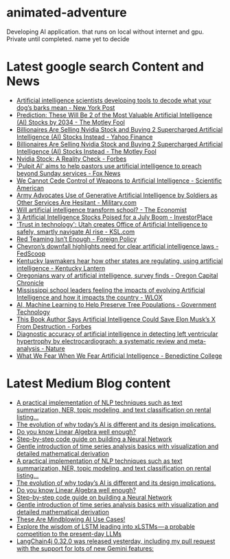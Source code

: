 # animated-adventure
Developing AI application. that runs on local without internet and gpu. Private until completed. name yet to decide

# Latest google search Content and News

<!-- GOOGLE-NEWS-CONTENT:START -->

- [Artificial intelligence scientists developing tools to decode what your dog’s barks mean - New York Post](https://news.google.com/rss/articles/CBMie2h0dHBzOi8vbnlwb3N0LmNvbS8yMDI0LzA3LzA5L3RlY2gvYXJ0aWZpY2lhbC1pbnRlbGxpZ2VuY2Utc2NpZW50aXN0cy1kZXZlbG9waW5nLXRvb2xzLXRvLWRlY29kZS13aGF0LXlvdXItZG9ncy1iYXJrcy1tZWFuL9IBAA?oc=5)
- [Prediction: These Will Be 2 of the Most Valuable Artificial Intelligence (AI) Stocks by 2034 - The Motley Fool](https://news.google.com/rss/articles/CBMiXGh0dHBzOi8vd3d3LmZvb2wuY29tL2ludmVzdGluZy8yMDI0LzA3LzA5L3ByZWRpY3Rpb24td2lsbC1iZS0yLW1vc3QtdmFsdWFibGUtYWktc3RvY2tzLTIwMzQv0gEA?oc=5)
- [Billionaires Are Selling Nvidia Stock and Buying 2 Supercharged Artificial Intelligence (AI) Stocks Instead - Yahoo Finance](https://news.google.com/rss/articles/CBMiVmh0dHBzOi8vZmluYW5jZS55YWhvby5jb20vbmV3cy9iaWxsaW9uYWlyZXMtc2VsbGluZy1udmlkaWEtc3RvY2stYnV5aW5nLTA5MTIwMDUyNS5odG1s0gEA?oc=5)
- [Billionaires Are Selling Nvidia Stock and Buying 2 Supercharged Artificial Intelligence (AI) Stocks Instead - The Motley Fool](https://news.google.com/rss/articles/CBMiXWh0dHBzOi8vd3d3LmZvb2wuY29tL2ludmVzdGluZy8yMDI0LzA3LzA4L2JpbGxpb25haXJlcy1zZWxsLW52aWRpYS1zdG9jay1hbmQtYnV5LTItYWktc3RvY2tzL9IBAA?oc=5)
- [Nvidia Stock: A Reality Check - Forbes](https://news.google.com/rss/articles/CBMiV2h0dHBzOi8vd3d3LmZvcmJlcy5jb20vc2l0ZXMvZ3JlYXRzcGVjdWxhdGlvbnMvMjAyNC8wNy8wOS9udmlkaWEtc3RvY2stYS1yZWFsaXR5LWNoZWNrL9IBAA?oc=5)
- ['Pulpit AI' aims to help pastors use artificial intelligence to preach beyond Sunday services - Fox News](https://news.google.com/rss/articles/CBMia2h0dHBzOi8vd3d3LmZveG5ld3MuY29tL2xpZmVzdHlsZS9wdWxwaXQtYWktaGVscC1wYXN0b3JzLXVzZS1hcnRpZmljaWFsLWludGVsbGlnZW5jZS1wcmVhY2gtc3VuZGF5LXNlcnZpY2Vz0gFvaHR0cHM6Ly93d3cuZm94bmV3cy5jb20vbGlmZXN0eWxlL3B1bHBpdC1haS1oZWxwLXBhc3RvcnMtdXNlLWFydGlmaWNpYWwtaW50ZWxsaWdlbmNlLXByZWFjaC1zdW5kYXktc2VydmljZXMuYW1w?oc=5)
- [We Cannot Cede Control of Weapons to Artificial Intelligence - Scientific American](https://news.google.com/rss/articles/CBMiaGh0dHBzOi8vd3d3LnNjaWVudGlmaWNhbWVyaWNhbi5jb20vYXJ0aWNsZS93ZS1jYW5ub3QtY2VkZS1jb250cm9sLW9mLXdlYXBvbnMtdG8tYXJ0aWZpY2lhbC1pbnRlbGxpZ2VuY2Uv0gEA?oc=5)
- [Army Advocates Use of Generative Artificial Intelligence by Soldiers as Other Services Are Hesitant - Military.com](https://news.google.com/rss/articles/CBMikQFodHRwczovL3d3dy5taWxpdGFyeS5jb20vZGFpbHktbmV3cy8yMDI0LzA3LzA5L2FybXktYWR2b2NhdGVzLXVzZS1vZi1nZW5lcmF0aXZlLWFydGlmaWNpYWwtaW50ZWxsaWdlbmNlLXNvbGRpZXJzLW90aGVyLXNlcnZpY2VzLWFyZS1oZXNpdGFudC5odG1s0gGVAWh0dHBzOi8vd3d3Lm1pbGl0YXJ5LmNvbS9kYWlseS1uZXdzLzIwMjQvMDcvMDkvYXJteS1hZHZvY2F0ZXMtdXNlLW9mLWdlbmVyYXRpdmUtYXJ0aWZpY2lhbC1pbnRlbGxpZ2VuY2Utc29sZGllcnMtb3RoZXItc2VydmljZXMtYXJlLWhlc2l0YW50Lmh0bWw_YW1w?oc=5)
- [Will artificial intelligence transform school? - The Economist](https://news.google.com/rss/articles/CBMiYWh0dHBzOi8vd3d3LmVjb25vbWlzdC5jb20vc3BlY2lhbC1yZXBvcnQvMjAyNC8wNy8wNy93aWxsLWFydGlmaWNpYWwtaW50ZWxsaWdlbmNlLXRyYW5zZm9ybS1zY2hvb2zSAQA?oc=5)
- [3 Artificial Intelligence Stocks Poised for a July Boom - InvestorPlace](https://news.google.com/rss/articles/CBMiWmh0dHBzOi8vaW52ZXN0b3JwbGFjZS5jb20vMjAyNC8wNy8zLWFydGlmaWNpYWwtaW50ZWxsaWdlbmNlLXN0b2Nrcy1wb2lzZWQtZm9yLWEtanVseS1ib29tL9IBAA?oc=5)
- ['Trust in technology': Utah creates Office of Artificial Intelligence to safely, smartly navigate AI rise - KSL.com](https://news.google.com/rss/articles/CBMiigFodHRwczovL3d3dy5rc2wuY29tL2FydGljbGUvNTEwNjMzMTEvdHJ1c3QtaW4tdGVjaG5vbG9neS11dGFoLWNyZWF0ZXMtb2ZmaWNlLW9mLWFydGlmaWNpYWwtaW50ZWxsaWdlbmNlLXRvLXNhZmVseS1zbWFydGx5LW5hdmlnYXRlLWFpLXJpc2XSAQA?oc=5)
- [Red Teaming Isn’t Enough - Foreign Policy](https://news.google.com/rss/articles/CBMiaWh0dHBzOi8vZm9yZWlnbnBvbGljeS5jb20vMjAyNC8wNy8wOC9hcnRpZmljaWFsLWludGVsbGlnZW5jZS1haS1lbGVjdGlvbi1taXNpbmZvcm1hdGlvbi10ZWNobm9sb2d5LXJpc2tzL9IBAA?oc=5)
- [Chevron’s downfall highlights need for clear artificial intelligence laws - FedScoop](https://news.google.com/rss/articles/CBMiQ2h0dHBzOi8vZmVkc2Nvb3AuY29tL2NoZXZyb24tZG93bmZhbGwtaGlnaGxpZ2h0cy1jbGVhci1haS1sYXctbmVlZC_SAQA?oc=5)
- [Kentucky lawmakers hear how other states are regulating, using artificial intelligence - Kentucky Lantern](https://news.google.com/rss/articles/CBMifmh0dHBzOi8va2VudHVja3lsYW50ZXJuLmNvbS8yMDI0LzA3LzA5L2tlbnR1Y2t5LWxhd21ha2Vycy1oZWFyLWhvdy1vdGhlcnMtc3RhdGVzLWFyZS1yZWd1bGF0aW5nLXVzaW5nLWFydGlmaWNpYWwtaW50ZWxsaWdlbmNlL9IBAA?oc=5)
- [Oregonians wary of artificial intelligence, survey finds - Oregon Capital Chronicle](https://news.google.com/rss/articles/CBMiZmh0dHBzOi8vb3JlZ29uY2FwaXRhbGNocm9uaWNsZS5jb20vMjAyNC8wNy8wOS9vcmVnb25pYW5zLXdhcnktb2YtYXJ0aWZpY2lhbC1pbnRlbGxpZ2VuY2Utc3VydmV5LWZpbmRzL9IBAA?oc=5)
- [Mississippi school leaders feeling the impacts of evolving Artificial Intelligence and how it impacts the country - WLOX](https://news.google.com/rss/articles/CBMigwFodHRwczovL3d3dy53bG94LmNvbS8yMDI0LzA3LzA5L21pc3Npc3NpcHBpLXNjaG9vbC1sZWFkZXJzLWZlZWxpbmctaW1wYWN0cy1ldm9sdmluZy1hcnRpZmljaWFsLWludGVsbGlnZW5jZS1ob3ctaXQtaW1wYWN0cy1jb3VudHJ5L9IBkgFodHRwczovL3d3dy53bG94LmNvbS8yMDI0LzA3LzA5L21pc3Npc3NpcHBpLXNjaG9vbC1sZWFkZXJzLWZlZWxpbmctaW1wYWN0cy1ldm9sdmluZy1hcnRpZmljaWFsLWludGVsbGlnZW5jZS1ob3ctaXQtaW1wYWN0cy1jb3VudHJ5Lz9vdXRwdXRUeXBlPWFtcA?oc=5)
- [AI, Machine Learning to Help Preserve Tree Populations - Government Technology](https://news.google.com/rss/articles/CBMiZWh0dHBzOi8vd3d3LmdvdnRlY2guY29tL2FydGlmaWNpYWwtaW50ZWxsaWdlbmNlL2FpLW1hY2hpbmUtbGVhcm5pbmctdG8taGVscC1wcmVzZXJ2ZS10cmVlLXBvcHVsYXRpb25z0gEA?oc=5)
- [This Book Author Says Artificial Intelligence Could Save Elon Musk’s X From Destruction - Forbes](https://news.google.com/rss/articles/CBMijAFodHRwczovL3d3dy5mb3JiZXMuY29tL3NpdGVzL2pvaG5iYnJhbmRvbi8yMDI0LzA3LzA5L3RoaXMtYm9vay1hdXRob3Itc2F5cy1hcnRpZmljaWFsLWludGVsbGlnZW5jZS1jb3VsZC1zYXZlLWVsb24tbXVza3MteC1mcm9tLWRlc3RydWN0aW9uL9IBAA?oc=5)
- [Diagnostic accuracy of artificial intelligence in detecting left ventricular hypertrophy by electrocardiograph: a systematic review and meta-analysis - Nature](https://news.google.com/rss/articles/CBMiMmh0dHBzOi8vd3d3Lm5hdHVyZS5jb20vYXJ0aWNsZXMvczQxNTk4LTAyNC02NjI0Ny150gEA?oc=5)
- [What We Fear When We Fear Artificial Intelligence - Benedictine College](https://news.google.com/rss/articles/CBMiT2h0dHBzOi8vbWVkaWEuYmVuZWRpY3RpbmUuZWR1L3doYXQtd2UtZmVhci13aGVuLXdlLWZlYXItYXJ0aWZpY2lhbC1pbnRlbGxpZ2VuY2XSAQA?oc=5)<!-- GOOGLE-NEWS-CONTENT:END -->


# Latest Medium Blog content
<!-- MEDIUM-CONTENT:START -->

- [A practical implementation of NLP techniques such as text summarization, NER, topic modeling, and text classification on rental listing…](https://medium.com/towards-data-science/nlp-text-summarization-and-keyword-extraction-on-property-rental-listings-part-1-f1b760cc7bbb?source=topic_portal_recommended_stories---------0-84----------machine_learning----------53a6495f_d373_44d5_8eb5_39e35e1ee4e8-------)
- [The evolution of why today’s AI is different and its design implications.](https://medium.com/user-experience-design-1/intuitively-explained-what-changed-with-ai-today-1a9e45c2530a?source=topic_portal_recommended_stories---------1-107----------machine_learning----------53a6495f_d373_44d5_8eb5_39e35e1ee4e8-------)
- [Do you know Linear Algebra well enough?](https://medium.com/bitgrit-data-science-publication/linear-algebra-concepts-every-data-scientist-should-know-18b00bd453dd?source=topic_portal_recommended_stories---------2-85----------machine_learning----------53a6495f_d373_44d5_8eb5_39e35e1ee4e8-------)
- [Step-by-step code guide on building a Neural Network](https://medium.com/towards-data-science/implementing-neural-networks-in-tensorflow-and-pytorch-3c1f097e412a?source=topic_portal_recommended_stories---------3-84----------machine_learning----------53a6495f_d373_44d5_8eb5_39e35e1ee4e8-------)
- [Gentle introduction of time series analysis basics with visualization and detailed mathematical derivation](https://medium.com/intuition/statistics-time-series-analysis-compilation-of-the-fundamental-concepts-7c3799953a0b?source=topic_portal_recommended_stories---------4-107----------machine_learning----------53a6495f_d373_44d5_8eb5_39e35e1ee4e8-------)
- [A practical implementation of NLP techniques such as text summarization, NER, topic modeling, and text classification on rental listing…](https://medium.com/towards-data-science/nlp-text-summarization-and-keyword-extraction-on-property-rental-listings-part-1-f1b760cc7bbb?source=topic_portal_recommended_stories---------0-84----------machine_learning----------53a6495f_d373_44d5_8eb5_39e35e1ee4e8-------)
- [The evolution of why today’s AI is different and its design implications.](https://medium.com/user-experience-design-1/intuitively-explained-what-changed-with-ai-today-1a9e45c2530a?source=topic_portal_recommended_stories---------1-107----------machine_learning----------53a6495f_d373_44d5_8eb5_39e35e1ee4e8-------)
- [Do you know Linear Algebra well enough?](https://medium.com/bitgrit-data-science-publication/linear-algebra-concepts-every-data-scientist-should-know-18b00bd453dd?source=topic_portal_recommended_stories---------2-85----------machine_learning----------53a6495f_d373_44d5_8eb5_39e35e1ee4e8-------)
- [Step-by-step code guide on building a Neural Network](https://medium.com/towards-data-science/implementing-neural-networks-in-tensorflow-and-pytorch-3c1f097e412a?source=topic_portal_recommended_stories---------3-84----------machine_learning----------53a6495f_d373_44d5_8eb5_39e35e1ee4e8-------)
- [Gentle introduction of time series analysis basics with visualization and detailed mathematical derivation](https://medium.com/intuition/statistics-time-series-analysis-compilation-of-the-fundamental-concepts-7c3799953a0b?source=topic_portal_recommended_stories---------4-107----------machine_learning----------53a6495f_d373_44d5_8eb5_39e35e1ee4e8-------)
- [These Are Mindblowing AI Use Cases!](https://medium.com/the-generator/top-20-gpt-4o-use-cases-that-actually-improve-your-everyday-life-c136f2c802d2?source=topic_portal_recommended_stories---------5-85----------machine_learning----------53a6495f_d373_44d5_8eb5_39e35e1ee4e8-------)
- [Explore the wisdom of LSTM leading into xLSTMs — a probable competition to the present-day LLMs](https://medium.com/towards-data-science/deep-dive-into-lstms-xlstms-by-hand-️-c33e638bebb1?source=topic_portal_recommended_stories---------6-84----------machine_learning----------53a6495f_d373_44d5_8eb5_39e35e1ee4e8-------)
- [LangChain4j 0.32.0 was released yesterday, including my pull request with the support for lots of new Gemini features:](https://medium.com/google-cloud/latest-gemini-features-support-in-langchain4j-0-32-0-732791e4c34c?source=topic_portal_recommended_stories---------7-107----------machine_learning----------53a6495f_d373_44d5_8eb5_39e35e1ee4e8-------)<!-- MEDIUM-CONTENT:END -->
